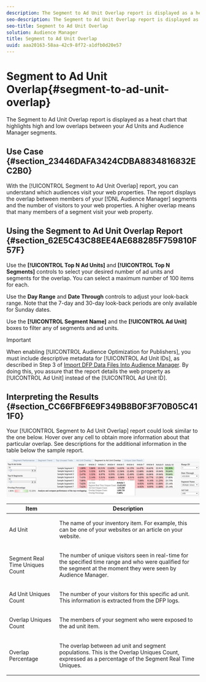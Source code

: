 ```yaml
---
description: The Segment to Ad Unit Overlap report is displayed as a heat chart that highlights high and low overlaps between your Ad Units and Audience Manager segments.
seo-description: The Segment to Ad Unit Overlap report is displayed as a heat chart that highlights high and low overlaps between your Ad Units and Audience Manager segments.
seo-title: Segment to Ad Unit Overlap
solution: Audience Manager
title: Segment to Ad Unit Overlap
uuid: aaa20163-58aa-42c9-8f72-a1dfb0d20e57
---
```


# Segment to Ad Unit Overlap{#segment-to-ad-unit-overlap}

The Segment to Ad Unit Overlap report is displayed as a heat chart that highlights high and low overlaps between your Ad Units and Audience Manager segments.

## Use Case {#section_23446DAFA3424CDBA8834816832EC2B0}

With the [!UICONTROL Segment to Ad Unit Overlap] report, you can understand which audiences visit your web properties. The report displays the overlap between members of your [!DNL Audience Manager] segments and the number of visitors to your web properties. A higher overlap means that many members of a segment visit your web property.

## Using the Segment to Ad Unit Overlap Report {#section_62E5C43C88EE4AE688285F759810F57F}

Use the **[!UICONTROL Top N Ad Units]** and **[!UICONTROL Top N Segments]** controls to select your desired number of ad units and segments for the overlap. You can select a maximum number of 100 items for each.

Use the **Day Range** and **Date Through** controls to adjust your look-back range. Note that the 7-day and 30-day look-back periods are only available for Sunday dates.

Use the **[!UICONTROL Segment Name]** and the **[!UICONTROL Ad Unit]** boxes to filter any of segments and ad units.

>[!IMPORTANT]
>
>When enabling [!UICONTROL Audience Optimization for Publishers], you must include descriptive metadata for [!UICONTROL Ad Unit IDs], as described in Step 3 of [Import DFP Data Files Into Audience Manager](../../../reporting/audience-optimization-reports/aor-publishers/import-dfp.md#concept_32EC89A543BA4333B62DD4C0B3E7060A). By doing this, you assure that the report details the web property as [!UICONTROL Ad Unit] instead of the [!UICONTROL Ad Unit ID].

## Interpreting the Results {#section_CC66FBF6E9F349B8B0F3F70B05C411F0}

Your [!UICONTROL Segment to Ad Unit Overlap] report could look similar to the one below. Hover over any cell to obtain more information about that particular overlap. See descriptions for the additional information in the table below the sample report.

![](assets/publisher_segment_ad_unit_overlap.png)

<table id="table_22340F45B1B94D3796174CB30A60E212"> 
 <thead> 
  <tr> 
   <th colname="col1" class="entry"> Item </th> 
   <th colname="col2" class="entry"> Description </th> 
  </tr>
 </thead>
 <tbody> 
  <tr> 
   <td colname="col1"> <p><span class="wintitle"> Ad Unit </span> </p> </td> 
   <td colname="col2"> <p>The name of your inventory item. For example, this can be one of your websites or an article on your website. </p> </td> 
  </tr> 
  <tr> 
   <td colname="col1"> <p><span class="wintitle"> Segment Real Time Uniques Count</span> </p> </td> 
   <td colname="col2"> <p>The number of unique visitors seen in real-time for the specified time range and who were qualified for the segment at the moment they were seen by <span class="keyword"> Audience Manager</span>. </p> </td> 
  </tr> 
  <tr> 
   <td colname="col1"> <p><span class="wintitle"> Ad Unit Uniques Count</span> </p> </td> 
   <td colname="col2"> <p>The number of your visitors for this specific ad unit. This information is extracted from the DFP logs. </p> </td> 
  </tr> 
  <tr> 
   <td colname="col1"> <p><span class="wintitle"> Overlap Uniques Count</span> </p> </td> 
   <td colname="col2"> <p>The members of your segment who were exposed to the ad unit item. </p> </td> 
  </tr> 
  <tr> 
   <td colname="col1"> <p><span class="wintitle"> Overlap Percentage</span> </p> </td> 
   <td colname="col2"> <p>The overlap between ad unit and segment populations. This is the <span class="wintitle"> Overlap Uniques Count</span>, expressed as a percentage of the <span class="wintitle"> Segment Real Time Uniques</span>. </p> </td> 
  </tr> 
 </tbody> 
</table>


